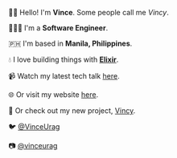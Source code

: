 
👋🏼 Hello! I'm **Vince**. Some people call me _Vincy_.

👨🏽‍💻 I'm a **Software Engineer**.

🇵🇭 I'm based in **Manila, Philippines**.

💧 I love building things with [**Elixir**](https://elixir-lang.org/).

📹 Watch my latest tech talk [here](https://vin.cy/CBLAms2019).

🌐 Or visit my website [here](https://vin.cy/me).

🔗 Or check out my new project, [Vincy](https://vin.cy).



🐦 [@VinceUrag](https://vin.cy/twitter)

📷 [@vinceurag](https://vin.cy/ig)
